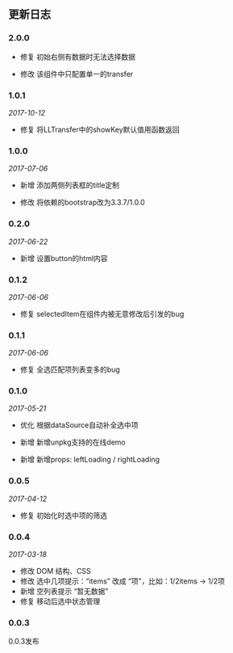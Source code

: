 ## 更新日志

### 2.0.0

- 修复 初始右侧有数据时无法选择数据

- 修改 该组件中只配置单一的transfer

### 1.0.1

*2017-10-12*

- 修复 将LLTransfer中的showKey默认值用函数返回

### 1.0.0

*2017-07-06*

- 新增 添加两侧列表框的title定制

- 修改 将依赖的bootstrap改为3.3.7/1.0.0

### 0.2.0

*2017-06-22*

- 新增 设置button的html内容

### 0.1.2

*2017-06-06*

- 修复 selectedItem在组件内被无意修改后引发的bug

### 0.1.1

*2017-06-06*

- 修复 全选匹配项列表变多的bug

### 0.1.0

*2017-05-21*

- 优化 根据dataSource自动补全选中项

- 新增 新增unpkg支持的在线demo

- 新增 新增props: leftLoading / rightLoading

### 0.0.5

*2017-04-12*

- 修复 初始化时选中项的筛选

### 0.0.4

*2017-03-18*

- 修改 DOM 结构、CSS
- 修改 选中几项提示：“items” 改成 “项”，比如：1/2items -> 1/2项
- 新增 空列表提示 “暂无数据”
- 修复 移动后选中状态管理

### 0.0.3

0.0.3发布